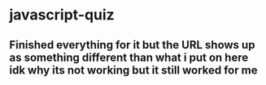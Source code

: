 # javascript-quiz

## Finished everything for it but the URL shows up as something different than what i put on here idk why its not working but it still worked for me 
